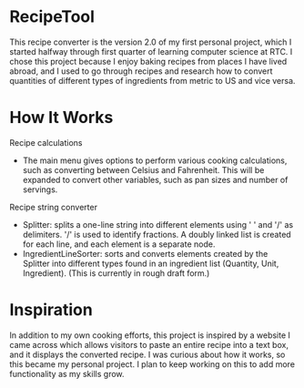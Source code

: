 # RecipeTool

This recipe converter is the version 2.0 of my first personal project, which I started halfway through first quarter of learning computer science at RTC. I chose this project because I enjoy baking recipes from places I have lived abroad, and I used to go through recipes and research how to convert quantities of different types of ingredients from metric to US and vice versa.

# How It Works
Recipe calculations
 - The main menu gives options to perform various cooking calculations, such as converting between Celsius and Fahrenheit. This will be expanded to convert other variables, such as pan sizes and number of servings.

Recipe string converter
 - Splitter: splits a one-line string into different elements using ' ' and '/' as delimiters. '/' is used to identify fractions. A doubly linked list is created for each line, and each element is a separate node.
 - IngredientLineSorter: sorts and converts elements created by the Splitter into different types found in an ingredient list (Quantity, Unit, Ingredient). (This is currently in rough draft form.)

# Inspiration
In addition to my own cooking efforts, this project is inspired by a website I came across which allows visitors to paste an entire recipe into a text box, and it displays the converted recipe. I was curious about how it works, so this became my personal project. I plan to keep working on this to add more functionality as my skills grow.



